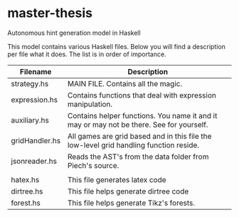 # master-thesis
Autonomous hint generation model in Haskell

This model contains various Haskell files. Below you will find a description per file what it does. The list is in order of importance.

| Filename                | Description |
| --------                | ------------- |
| strategy.hs             | MAIN FILE. Contains all the magic. |
| expression.hs           | Contains functions that deal with expression manipulation.  |
| auxiliary.hs            | Contains helper functions. You name it and it may or may not be there. See for yourself. |
| gridHandler.hs          | All games are grid based and in this file the low-level grid handling function reside. | 
| jsonreader.hs           | Reads the AST's from the data folder from Piech's source. |
|  |  |
| hatex.hs  | This file generates latex code |
| dirtree.hs    | This file helps generate dirtree code|
| forest.hs     | This file helps generate Tikz's forests.|
